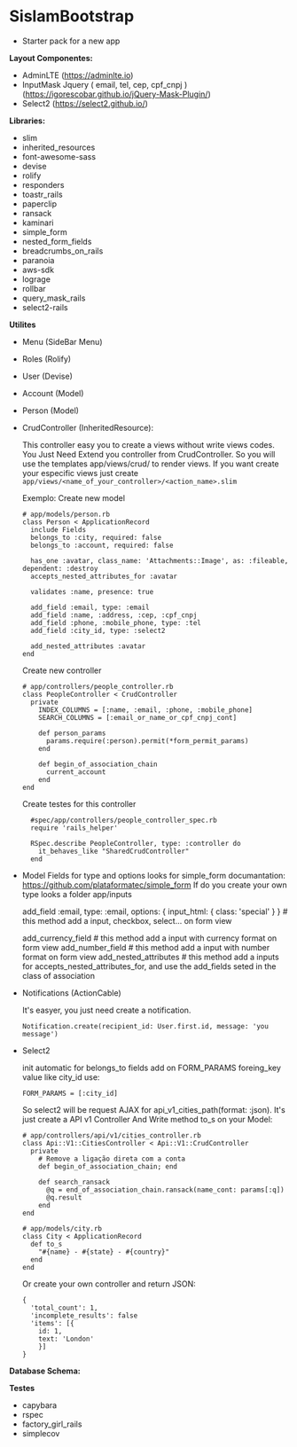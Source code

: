 # SislamBootstrap
- Starter pack for a new app

**Layout Componentes:**

- AdminLTE (https://adminlte.io)
- InputMask Jquery ( email, tel, cep, cpf_cnpj ) (https://igorescobar.github.io/jQuery-Mask-Plugin/)
- Select2 (https://select2.github.io/)

**Libraries:**
  - slim
  - inherited_resources
  - font-awesome-sass
  - devise
  - rolify
  - responders
  - toastr_rails
  - paperclip
  - ransack
  - kaminari
  - simple_form
  - nested_form_fields
  - breadcrumbs_on_rails
  - paranoia
  - aws-sdk
  - lograge
  - rollbar
  - query_mask_rails
  - select2-rails

**Utilites**

- Menu (SideBar Menu)
- Roles (Rolify)
- User (Devise)
- Account (Model)
- Person (Model)


- CrudController (InheritedResource):

  This controller easy you to create a views without write views codes. You Just Need Extend you controller from CrudController. So you will use the templates app/views/crud/ to render views. If you want create your especific views just create
  ``` app/views/<name_of_your_controller>/<action_name>.slim  ```

  Exemplo:
    Create new model
    ```
    # app/models/person.rb
    class Person < ApplicationRecord
      include Fields
      belongs_to :city, required: false
      belongs_to :account, required: false

      has_one :avatar, class_name: 'Attachments::Image', as: :fileable, dependent: :destroy
      accepts_nested_attributes_for :avatar

      validates :name, presence: true

      add_field :email, type: :email
      add_field :name, :address, :cep, :cpf_cnpj
      add_field :phone, :mobile_phone, type: :tel
      add_field :city_id, type: :select2

      add_nested_attributes :avatar
    end
    ```
    Create new controller
    ```
    # app/controllers/people_controller.rb
    class PeopleController < CrudController
      private
        INDEX_COLUMNS = [:name, :email, :phone, :mobile_phone]
        SEARCH_COLUMNS = [:email_or_name_or_cpf_cnpj_cont]

        def person_params
          params.require(:person).permit(*form_permit_params)
        end

        def begin_of_association_chain
          current_account
        end
    end
    ```

    Create testes for this controller
    ```
      #spec/app/controllers/people_controller_spec.rb
      require 'rails_helper'

      RSpec.describe PeopleController, type: :controller do
        it_behaves_like "SharedCrudController"
      end
    ```

- Model Fields
  for type and options looks for simple_form documantation: https://github.com/plataformatec/simple_form
  If do you create your own type looks a folder app/inputs

  add_field  :email, type: :email, options: { input_html: { class: 'special' } } # this method add a input, checkbox, select... on form view

  add_currency_field # this method add a input with currency format on form view
  add_number_field # this method add a input with number format on form view
  add_nested_attributes # this method add a inputs for accepts_nested_attributes_for, and use the add_fields seted in the class of association

- Notifications (ActionCable)

    It's easyer, you just need create a notification.

    ``` Notification.create(recipient_id: User.first.id, message: 'you message') ```


- Select2

  init automatic for belongs_to fields add on FORM_PARAMS foreing_key value like city_id use:

  ``` FORM_PARAMS = [:city_id] ```

  So select2 will be request AJAX for api_v1_cities_path(format: :json).
  It's just create a API v1 Controller And Write method to_s on your Model:

  ```
  # app/controllers/api/v1/cities_controller.rb
  class Api::V1::CitiesController < Api::V1::CrudController
    private
      # Remove a ligação direta com a conta
      def begin_of_association_chain; end

      def search_ransack
        @q = end_of_association_chain.ransack(name_cont: params[:q])
        @q.result
      end
  end
  ```

  ```
  # app/models/city.rb
  class City < ApplicationRecord
    def to_s
      "#{name} - #{state} - #{country}"
    end
  end

  ```

  Or create your own controller and return JSON:
  ```
  {
    'total_count': 1,
    'incomplete_results': false
    'items': [{
      id: 1,
      text: 'London'
      }]
  }
  ```

**Database Schema:**


**Testes**
- capybara
- rspec
- factory_girl_rails
- simplecov
